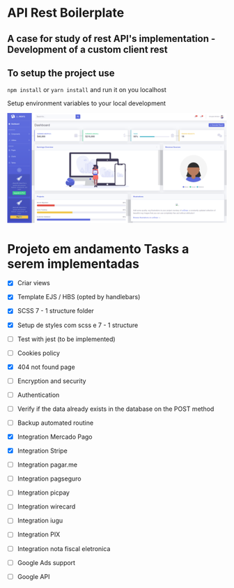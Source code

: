 # API Rest Boilerplate

## A case for study of rest API's implementation - Development of a custom client rest

## To setup the project use 

`npm install` or `yarn install` and run it on you localhost

Setup environment variables to your local development

<img src="./views/assets/img/demo_view_rest_client.png" alt="Demo"/>

# Projeto em andamento Tasks a serem implementadas

 - [x] Criar views
 - [x] Template EJS / HBS (opted by handlebars)
 - [x] SCSS 7 - 1 structure folder
 - [x] Setup de styles com scss e 7 - 1 structure
 - [ ] Test with jest (to be implemented)
 - [ ] Cookies policy 
 - [x] 404 not found page
 - [ ] Encryption and security
 - [ ] Authentication
 - [ ] Verify if the data already exists in the database on the POST method
 - [ ] Backup automated routine
 - [X] Integration Mercado Pago
 - [X] Integration Stripe
 - [ ] Integration pagar.me
 - [ ] Integration pagseguro
 - [ ] Integration picpay
 - [ ] Integration wirecard
 - [ ] Integration iugu
 - [ ] Integration PIX
 - [ ] Integration nota fiscal eletronica
 - [ ] Google Ads support
 - [ ] Google API

